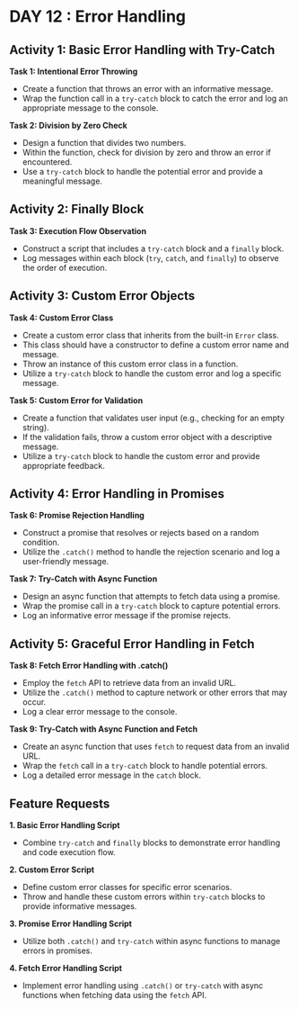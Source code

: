 # DAY 12 : Error Handling

## Activity 1: Basic Error Handling with Try-Catch

**Task 1: Intentional Error Throwing**

* Create a function that throws an error with an informative message.
* Wrap the function call in a `try-catch` block to catch the error and log an appropriate message to the console.

**Task 2: Division by Zero Check**

* Design a function that divides two numbers.
* Within the function, check for division by zero and throw an error if encountered.
* Use a `try-catch` block to handle the potential error and provide a meaningful message.

## Activity 2: Finally Block

**Task 3: Execution Flow Observation**

* Construct a script that includes a `try-catch` block and a `finally` block.
* Log messages within each block (`try`, `catch`, and `finally`) to observe the order of execution.

## Activity 3: Custom Error Objects

**Task 4: Custom Error Class**

* Create a custom error class that inherits from the built-in `Error` class.
* This class should have a constructor to define a custom error name and message.
* Throw an instance of this custom error class in a function.
* Utilize a `try-catch` block to handle the custom error and log a specific message.

**Task 5: Custom Error for Validation**

* Create a function that validates user input (e.g., checking for an empty string).
* If the validation fails, throw a custom error object with a descriptive message.
* Utilize a `try-catch` block to handle the custom error and provide appropriate feedback.

## Activity 4: Error Handling in Promises

**Task 6: Promise Rejection Handling**

* Construct a promise that resolves or rejects based on a random condition.
* Utilize the `.catch()` method to handle the rejection scenario and log a user-friendly message.

**Task 7: Try-Catch with Async Function**

* Design an async function that attempts to fetch data using a promise.
* Wrap the promise call in a `try-catch` block to capture potential errors.
* Log an informative error message if the promise rejects.

## Activity 5: Graceful Error Handling in Fetch

**Task 8: Fetch Error Handling with .catch()**

* Employ the `fetch` API to retrieve data from an invalid URL.
* Utilize the `.catch()` method to capture network or other errors that may occur.
* Log a clear error message to the console.

**Task 9: Try-Catch with Async Function and Fetch**

* Create an async function that uses `fetch` to request data from an invalid URL.
* Wrap the `fetch` call in a `try-catch` block to handle potential errors.
* Log a detailed error message in the `catch` block.

## Feature Requests

**1. Basic Error Handling Script**

* Combine `try-catch` and `finally` blocks to demonstrate error handling and code execution flow.

**2. Custom Error Script**

* Define custom error classes for specific error scenarios.
* Throw and handle these custom errors within `try-catch` blocks to provide informative messages.

**3. Promise Error Handling Script**

* Utilize both `.catch()` and `try-catch` within async functions to manage errors in promises.

**4. Fetch Error Handling Script**

* Implement error handling using `.catch()` or `try-catch` with async functions when fetching data using the `fetch` API.